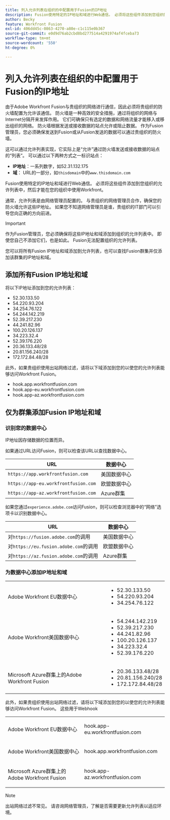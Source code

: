 ```yaml
---
title: 列入允许列表在组织的中配置用于Fusion的IP地址
description: Fusion使用特定的IP地址和域进行Web通信。 必须将这些组件添加到您组织的允许列表中，然后才能在您的组织中使用Workfront。
author: Becky
feature: Workfront Fusion
exl-id: 406dd45c-0863-4270-a80e-c1c115e0b367
source-git-commit: e0d9d76ab2cbd8bd277514a4291974af4fceba73
workflow-type: tm+mt
source-wordcount: '550'
ht-degree: 0%

---
```


# 列入允许列表在组织的中配置用于Fusion的IP地址

由于Adobe Workfront Fusion与贵组织的网络进行通信，因此必须将贵组织的防火墙配置为允许该通信。 防火墙是一种高效的安全措施，通过将组织的网络与Internet分隔开来发挥作用。 它们可确保只有选定的数据和网络流量才能移入或移出组织的网络。 防火墙根据发送或接收数据的站点允许或阻止数据。 作为Fusion管理员，您必须确保发送到Fusion或从Fusion发送的数据可以通过贵组织的防火墙。

这可以通过允许列表实现，它实际上是“允许”通过防火墙发送或接收数据的站点的“列表”。 可以通过以下两种方式之一标识站点：

* **IP地址**：一系列数字，如52.31.132.175
* **域**： URL的一部分，如`thisdomain`中的`www.thisdomain.com`

Fusion使用特定的IP地址和域进行Web通信。 必须将这些组件添加到您组织的允许列表中，然后才能在您的组织中使用Workfront。

通常，允许列表是由网络管理员配置的。 与贵组织的网络管理员合作，确保您的防火墙允许这些IP地址。 如果您不知道网络管理员是谁，贵组织的IT部门可以引导您向正确的方向前进。

>[!IMPORTANT]
>
>作为Fusion管理员，您必须确保将这些IP地址和域添加到组织的允许列表中。 即使您自己不添加它们，也是如此。 Fusion无法配置组织的允许列表。

您可以将所有Fusion IP地址和域添加到允许列表，也可以查找Fusion群集并仅添加该群集的IP地址和域。

## 添加所有Fusion IP地址和域

将以下IP地址添加到您的允许列表：

* 52.30.133.50
* 54.220.93.204
* 34.254.76.122
* 54.244.142.219
* 52.39.217.230
* 44.241.82.96
* 100.20.126.137
* 34.223.32.4
* 52.39.176.220
* 20.36.133.48/28
* 20.81.156.240/28
* 172.172.84.48/28

此外，如果贵组织使用出站网络过滤，请将以下域添加到您的以使您的允许列表能够访问Workfront Fusion。

* hook.app.workfrontfusion.com
* hook.app-eu.workfrontfusion.com
* hook.app-az.workfrontfusion.com

## 仅为群集添加Fusion IP地址和域

### 识别您的数据中心

IP地址因存储数据的位置而异。

如果通过URL访问Fusion，则可以检查该URL以查找数据中心。

| URL | 数据中心 |
| --- | --- |
| `https://app.workfrontfusion.com` | 美国数据中心 |
| `https://app-eu.workfrontfusion.com` | 欧盟数据中心 |
| `https://app-az.workfrontfusion.com` | Azure群集 |

如果您通过`experience.adobe.com`访问Fusion，则可以检查浏览器中的“网络”选项卡以识别数据中心。

| URL | 数据中心 |
| --- | --- |
| 对`https://fusion.adobe.com`的调用 | 美国数据中心 |
| 对`https://eu.fusion.adobe.com`的调用 | 欧盟数据中心 |
| 对`https://az.fusion.adobe.com`的调用 | Azure群集 |

### 为数据中心添加IP地址和域

<table style="table-layout:auto"> 
 <col> 
 <col> 
 <tbody> 
  <tr> 
   <td role="rowheader">Adobe Workfront EU数据中心</td> 
   <td> 
    <ul> 
     <li>52.30.133.50</li> 
     <li>54.220.93.204</li> 
     <li>34.254.76.122</li> 
    </ul> </td> 
  </tr> 
  <tr> 
   <td role="rowheader"> <p>Adobe Workfront美国数据中心</p> </td> 
   <td> 
    <ul> 
     <li>54.244.142.219</li> 
     <li>52.39.217.230</li> 
     <li>44.241.82.96</li>
     <li>100.20.126.137</li>
     <li>34.223.32.4</li>
     <li>52.39.176.220</li>
    </ul> </td> 
  </tr> 
  <tr> 
   <td role="rowheader">Microsoft Azure群集上的Adobe Workfront Fusion</td> 
   <td> 
    <ul> 
     <li>20.36.133.48/28</li> 
     <li>20.81.156.240/28</li> 
     <li>172.172.84.48/28</li> 
    </ul> </td> 
  </tr> 
 </tbody> 
</table>

此外，如果贵组织使用出站网络过滤，请将以下域添加到您的以使您的允许列表能够访问Workfront Fusion。 这些用于Webhook

<table style="table-layout:auto">
 <col> 
 <col> 
 <tbody> 
  <tr> 
   <td role="rowheader">Adobe Workfront EU数据中心</td> 
   <td> <p> hook.app-eu.workfrontfusion.com </p> </td> 
  </tr> 
  <tr> 
   <td role="rowheader"> <p>Adobe Workfront美国数据中心</p> </td> 
   <td> <p>hook.app.workfrontfusion.com </p> </td> 
  </tr> 
  <tr> 
   <td role="rowheader"> <p>Microsoft Azure群集上的Adobe Workfront Fusion</p> </td> 
   <td> <p>hook.app-az.workfrontfusion.com </p> </td> 
  </tr> 
 </tbody> 
</table>

>[!NOTE]
>
>出站网络过滤不常见。 请咨询网络管理员，了解是否需要更新允许列表以适应环境。
